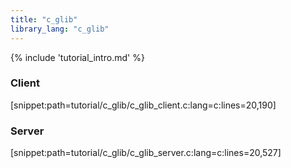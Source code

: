 ```yaml
---
title: "c_glib"
library_lang: "c_glib"
---
```

{% include 'tutorial_intro.md' %}

### Client

[snippet:path=tutorial/c_glib/c_glib_client.c:lang=c:lines=20,190]

### Server

[snippet:path=tutorial/c_glib/c_glib_server.c:lang=c:lines=20,527]